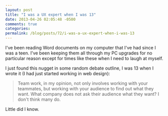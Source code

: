 ```yaml
---
layout: post
title: "I was a UX expert when I was 13"
date: 2013-04-26 02:05:48 -0500
comments: true
categories:
permalink: /blog/posts/72/i-was-a-ux-expert-when-i-was-13
---
```


I've been reading Word documents on my computer that I've had since I was a teen. I've been keeping them all through my PC upgrades for no particular reason except for times like these when I need to laugh at myself.

I just found this nugget in some random debate outline, I was 13 when I wrote it (I had just started working in web design):

> Team work, in my opinion, not only involves working with your teammates, but working with your audience to find out what they want. What company does not ask their audience what they want? I don't think many do.

Little did I know.